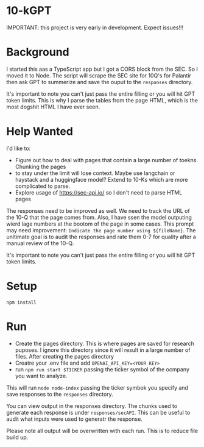 # 10-kGPT

IMPORTANT: this project is very early in development. Expect issues!!!

# Background
I started this aas a TypeScript app but I got a CORS block from the SEC.
So I moved it to Node. The script will scrape the SEC site for 10Q's for Palantir
then ask GPT to summerize and save the ouput to the `responses` directory.

It's important to note you can't just pass the entire filling or you will hit GPT token limits.
This is why I parse the tables from the page HTML, which is the most dogshit HTML I have ever seen.

# Help Wanted
I'd like to: 
- Figure out how to deal with pages that contain a large number of toekns. Chunking the pages
- to stay under the limit will lose context. Maybe use langchain or haystack and a huggingface model?
Extend to 10-Ks which are more complicated to parse.
- Explore usage of https://sec-api.io/ so I don't need to parse HTML pages

The responses need to be improved as well. We need to track the URL of the 10-Q that the page comes from. Also, I have ssen the model outputing wierd lage numbers at the bootom of the page in some cases. This prompt may need improvement: `Indicate the page number using ${fileName}`. The unltimate goal is to audit the responses and rate them 0-7 for quality after a manual review of the 10-Q.

It's important to note you can't just pass the entire filling or you will hit GPT token limits.

# Setup
`npm install`

# Run
- Create the pages directory. This is where pages are saved for research puposes. I ignore this directory since it will result in a large number of files. After creating the pages directory 
- Creatre your .env file and add `OPENAI_API_KEY=<YOUR KEY>`
- run `npm run start $TICKER` passing the ticker symbol of the ocmpany you want to analyze.

This will run `node node-index` passing the ticker symbok you specify and save responses to the `responses` directory. 

You can view output in the responses directory. The chunks used to generate each response is under 
`responses/secAPI`. This can be useful to audit what inputs were used to generatr the response. 

Please note all output will be overwritten with each run. This is to reduce file build up.